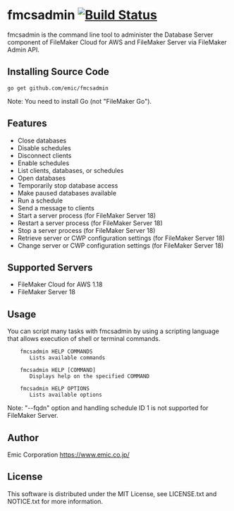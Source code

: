 fmcsadmin [![Build Status](https://travis-ci.org/emic/fmcsadmin.svg?branch=master)](https://travis-ci.org/emic/fmcsadmin)
=========
fmcsadmin is the command line tool to administer the Database Server component of FileMaker Cloud for AWS and FileMaker Server via FileMaker Admin API.

Installing Source Code
-----
```
go get github.com/emic/fmcsadmin
```
Note: You need to install Go (not "FileMaker Go").

Features
-----
- Close databases
- Disable schedules
- Disconnect clients
- Enable schedules
- List clients, databases, or schedules
- Open databases
- Temporarily stop database access
- Make paused databases available
- Run a schedule
- Send a message to clients
- Start a server process (for FileMaker Server 18)
- Restart a server process (for FileMaker Server 18)
- Stop a server process (for FileMaker Server 18)
- Retrieve server or CWP configuration settings (for FileMaker Server 18)
- Change server or CWP configuration settings (for FileMaker Server 18)

Supported Servers
-----
- FileMaker Cloud for AWS 1.18
- FileMaker Server 18

Usage
-----
You can script many tasks with fmcsadmin by using a scripting language that allows execution of shell or terminal commands.

```
    fmcsadmin HELP COMMANDS
       Lists available commands

    fmcsadmin HELP [COMMAND]
       Displays help on the specified COMMAND

    fmcsadmin HELP OPTIONS
       Lists available options
```
Note: "--fqdn" option and handling schedule ID 1 is not supported for FileMaker Server.

Author
-----
Emic Corporation <https://www.emic.co.jp/>


License
-----
This software is distributed under the MIT License, see LICENSE.txt and NOTICE.txt for more information.